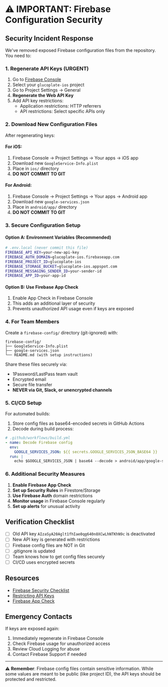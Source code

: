 # ⚠️ IMPORTANT: Firebase Configuration Security

## Security Incident Response

We've removed exposed Firebase configuration files from the repository. You need to:

### 1. Regenerate API Keys (URGENT)

1. Go to [Firebase Console](https://console.firebase.google.com)
2. Select your `glucoplate-ios` project
3. Go to Project Settings → General
4. **Regenerate the Web API Key**
5. Add API key restrictions:
   - Application restrictions: HTTP referrers
   - API restrictions: Select specific APIs only

### 2. Download New Configuration Files

After regenerating keys:

#### For iOS:
1. Firebase Console → Project Settings → Your apps → iOS app
2. Download new `GoogleService-Info.plist`
3. Place in `ios/` directory
4. **DO NOT COMMIT TO GIT**

#### For Android:
1. Firebase Console → Project Settings → Your apps → Android app
2. Download new `google-services.json`
3. Place in `android/app/` directory  
4. **DO NOT COMMIT TO GIT**

### 3. Secure Configuration Setup

#### Option A: Environment Variables (Recommended)
```bash
# .env.local (never commit this file)
FIREBASE_API_KEY=your-new-api-key
FIREBASE_AUTH_DOMAIN=glucoplate-ios.firebaseapp.com
FIREBASE_PROJECT_ID=glucoplate-ios
FIREBASE_STORAGE_BUCKET=glucoplate-ios.appspot.com
FIREBASE_MESSAGING_SENDER_ID=your-sender-id
FIREBASE_APP_ID=your-app-id
```

#### Option B: Use Firebase App Check
1. Enable App Check in Firebase Console
2. This adds an additional layer of security
3. Prevents unauthorized API usage even if keys are exposed

### 4. For Team Members

Create a `firebase-config/` directory (git-ignored) with:
```
firebase-config/
├── GoogleService-Info.plist
├── google-services.json
└── README.md (with setup instructions)
```

Share these files securely via:
- 1Password/LastPass team vault
- Encrypted email
- Secure file transfer
- **NEVER via Git, Slack, or unencrypted channels**

### 5. CI/CD Setup

For automated builds:
1. Store config files as base64-encoded secrets in GitHub Actions
2. Decode during build process:

```yaml
# .github/workflows/build.yml
- name: Decode Firebase config
  env:
    GOOGLE_SERVICES_JSON: ${{ secrets.GOOGLE_SERVICES_JSON_BASE64 }}
  run: |
    echo $GOOGLE_SERVICES_JSON | base64 --decode > android/app/google-services.json
```

### 6. Additional Security Measures

1. **Enable Firebase App Check**
2. **Set up Security Rules** in Firestore/Storage
3. **Use Firebase Auth** domain restrictions
4. **Monitor usage** in Firebase Console regularly
5. **Set up alerts** for unusual activity

## Verification Checklist

- [ ] Old API key `AIzaSyA20Aglt1fhIae0qg640n8XCwLhNTKhN9c` is deactivated
- [ ] New API key is generated with restrictions
- [ ] Firebase config files are NOT in Git
- [ ] .gitignore is updated
- [ ] Team knows how to get config files securely
- [ ] CI/CD uses encrypted secrets

## Resources

- [Firebase Security Checklist](https://firebase.google.com/docs/projects/security-checklist)
- [Restricting API Keys](https://cloud.google.com/docs/authentication/api-keys#api_key_restrictions)
- [Firebase App Check](https://firebase.google.com/docs/app-check)

## Emergency Contacts

If keys are exposed again:
1. Immediately regenerate in Firebase Console
2. Check Firebase usage for unauthorized access
3. Review Cloud Logging for abuse
4. Contact Firebase Support if needed

---

⚠️ **Remember**: Firebase config files contain sensitive information. While some values are meant to be public (like project ID), the API keys should be protected and restricted.